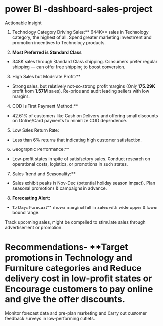 # power BI -dashboard-sales-project

Actionable Insight
1. Technology Category Driving Sales:**
   644K** sales in Technology category, the highest of all.
   Spend greater marketing investment and promotion incentives to Technology products.

2. **Most Preferred is Standard Class:**
- 348K sales through Standard Class shipping.
  Consumers prefer regular shipping — can offer free shipping to boost conversion.

3. High Sales but Moderate Profit:**
- Strong sales, but relatively not-so-strong profit margins (Only **175.29K** profit from **1.57M** sales).
  Re-price and audit leading sellers with low margins.

4. COD is First Payment Method:**
- 42.61% of customers like Cash on Delivery and offering small discounts on Online/Card payments to minimize COD dependence.

5. Low Sales Return Rate:
- Less than 6% returns that indicating high customer satisfaction.

6. Geographic Performance:**
- Low-profit states in spite of satisfactory sales.
 Conduct research on operational costs, logistics, or promotions in such states.

7. Sales Trend and Seasonality:**
- Sales exhibit peaks in Nov-Dec (potential holiday season impact).
 Plan seasonal promotions & campaigns in advance.

8. **Forecasting Alert:**

- 15 Days Forecast** shows marginal fall in sales with wide upper & lower bound range.

Track upcoming sales, might be compelled to stimulate sales through advertisement or promotion.

 # Recommendations- **Target promotions in Technology and Furniture categories and Reduce delivery cost in low-profit states or Encourage customers to pay online and give the  offer discounts. 
 Monitor forecast data and pre-plan  marketing  and Carry out customer feedback surveys in low-performing outlets.
